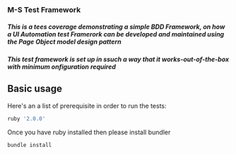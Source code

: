 ### M-S Test Framework

##### This is a tees coverage demonstrating a simple BDD Framework, on how a UI Automation test Framerork can be developed and maintained using the Page Object model design pattern

##### This test framework is set up in ssuch a way that it works-out-of-the-box with minimum onfiguration required



## Basic usage

Here's an a list of prerequisite in order to run the tests:

```ruby
ruby '2.0.0'
```

Once you have ruby installed then please install bundler

```ruby
bundle install
```
